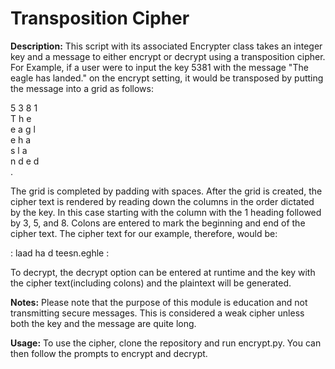 # Transposition Cipher
**Description:** This script with its associated Encrypter class takes an integer key and a message to either encrypt or decrypt using a transposition cipher. For Example, if a user were to input the key 5381 with the message "The eagle has landed." on the encrypt setting, it would be transposed by putting the message into a grid as follows:

5 3 8 1  
T h e    
e a g l  
e   h a   
s   l a  
n d e d  
.

The grid is completed by padding with spaces. After the grid is created, the cipher text is rendered by reading down the columns in the order dictated by the key. In this case starting with the column with the 1 heading followed by 3, 5, and 8. Colons are entered to mark the beginning and end of the cipher text. The cipher text for our example, therefore, would be:

: laad ha  d teesn.eghle :

To decrypt, the decrypt option can be entered at runtime and the key with the cipher text(including colons) and the plaintext will be generated.

**Notes:** Please note that the purpose of this module is education and not transmitting secure messages. This is considered a weak cipher unless both the key and the message are quite long.  

**Usage:** To use the cipher, clone the repository and run encrypt.py. You can then follow the prompts to encrypt and decrypt.
